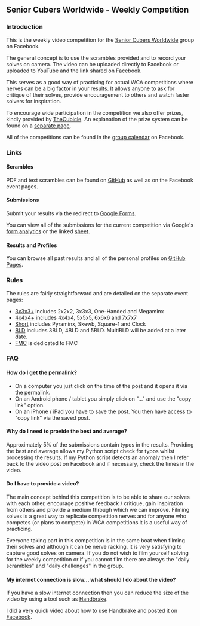 ## Senior Cubers Worldwide - Weekly Competition

### Introduction

This is the weekly video competition for the [Senior Cubers Worldwide](https://www.facebook.com/groups/1604105099735401/?ref=bookmarks) group on Facebook.

The general concept is to use the scrambles provided and to record your solves on camera. The video can be uploaded directly to Facebook or uploaded to YouTube and the link shared on Facebook.

This serves as a good way of practicing for actual WCA competitions where nerves can be a big factor in your results. It allows anyone to ask for critique of their solves, provide encouragement to others and watch faster solvers for inspiration.

To encourage wide participation in the competition we also offer prizes, kindly provided by [TheCubicle](https://www.thecubicle.com/). An explanation of the prize system can be found on a [separate page](prizes/README.md).

All of the competitions can be found in the [group calendar](https://www.facebook.com/groups/1604105099735401/events/?source=4&action_history=null&filter=calendar) on Facebook.



### Links

#### Scrambles

PDF and text scrambles can be found on [GitHub](https://github.com/Logiqx/scw-comp/tree/master/docs/scrambles) as well as on the Facebook event pages.

#### Submissions

Submit your results via the redirect to [Google Forms](submit.html).

You can view all of the submissions for the current competition via Google's [form analytics](analytics.html) or the linked [sheet](responses.html).

#### Results and Profiles

You can browse all past results and all of the personal profiles on [GitHub Pages](results/README.md).



### Rules

The rules are fairly straightforward and are detailed on the separate event pages:

- [3x3x3+](rules/333+.md) includes 2x2x2, 3x3x3, One-Handed and Megaminx
- [4x4x4+](rules/444+.md) includes 4x4x4, 5x5x5, 6x6x6 and 7x7x7
- [Short](rules/short.md) includes Pyraminx, Skewb, Square-1 and Clock
- [BLD](rules/bld.md) includes 3BLD, 4BLD and 5BLD. MultiBLD will be added at a later date.
- [FMC](rules/fmc.md) is dedicated to FMC



### FAQ

#### How do I get the permalink?

- On a computer you just click on the time of the post and it opens it via the permalink.
- On an Android phone / tablet you simply click on "..." and use the "copy link" option.
- On an iPhone / iPad you have to save the post. You then have access to "copy link" via the saved post.

#### Why do I need to provide the best and average?

Approximately 5% of the submissions contain typos in the results. Providing the best and average allows my Python script check for typos whilst processing the results. If my Python script detects an anomaly then I refer back to the video post on Facebook and if necessary, check the times in the video.

#### Do I have to provide a video?

The main concept behind this competition is to be able to share our solves with each other, encourage positive feedback / critique, gain inspiration from others and provide a medium through which we can improve. Filming solves is a great way to replicate competition nerves and for anyone who competes (or plans to compete) in WCA competitions it is a useful way of practicing.

Everyone taking part in this competition is in the same boat when filming their solves and although it can be nerve racking, it is very satisfying to capture good solves on camera. If you do not wish to film yourself solving for the weekly competition or if you cannot film there are always the "daily scrambles" and "daily challenges" in the group.

#### My internet connection is slow... what should I do about the video?

If you have a slow internet connection then you can reduce the size of the video by using a tool such as [Handbrake](https://handbrake.fr/).

I did a very quick video about how to use Handbrake and posted it on [Facebook](https://www.facebook.com/groups/1604105099735401/permalink/2168677073278198/).



<!-- Global site tag (gtag.js) - Google Analytics -->

<script async src="https://www.googletagmanager.com/gtag/js?id=UA-86348435-3"></script>
<script>window.dataLayer = window.dataLayer || []; function gtag() {dataLayer.push(arguments);} gtag('js', new Date()); gtag('config', 'UA-86348435-3');</script>
